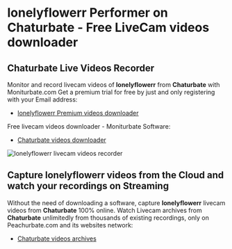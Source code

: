 # lonelyflowerr Performer on Chaturbate - Free LiveCam videos downloader

## Chaturbate Live Videos Recorder

Monitor and record livecam videos of **lonelyflowerr** from **Chaturbate** with Moniturbate.com
Get a premium trial for free by just and only registering with your Email address:
* [lonelyflowerr Premium videos downloader](https://moniturbate.com/request-demo-licence-key.html)

Free livecam videos downloader - Moniturbate Software:
* [Chaturbate videos downloader](https://moniturbate.com/moniturbate-download-software.html)

![lonelyflowerr livecam videos recorder](https://peachurnet.com/templates/moniturbate-software.png)


## Capture lonelyflowerr videos from the Cloud and watch your recordings on Streaming

Without the need of downloading a software, capture **lonelyflowerr** livecam videos from **Chaturbate** 100% online.
Watch Livecam archives from **Chaturbate** unlimitedly from thousands of existing recordings, only on Peachurbate.com and its websites network:
* [Chaturbate videos archives](https://peachurnet.com/)